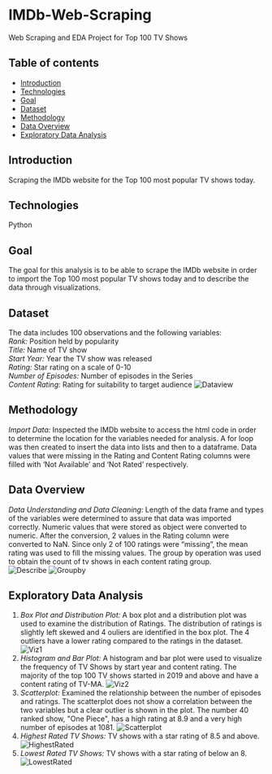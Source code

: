 # IMDb-Web-Scraping
Web Scraping and EDA Project for Top 100 TV Shows
## Table of contents
* [Introduction](#introduction)
* [Technologies](#technologies)
* [Goal](#goal)
* [Dataset](#dataset)
* [Methodology](#methodology)
* [Data Overview](#data-overview)
* [Exploratory Data Analysis](#exploratory-data-analysis)
## Introduction
Scraping the IMDb website for the Top 100 most popular TV shows today.
## Technologies
Python
## Goal
The goal for this analysis is to be able to scrape the IMDb website in order to import the Top 100 most popular TV shows today and to describe the data through visualizations. 
## Dataset
The data includes 100 observations and the following variables:
<br>
*Rank:* Position held by popularity 
<br>
*Title:* Name of TV show
<br>
*Start Year:* Year the TV show was released 
<br>
*Rating:* Star rating on a scale of 0-10 
<br>
*Number of Episodes:* Number of episodes in the Series 
<br>
*Content Rating:* Rating for suitability to target audience
![Dataview](./img/dataview.png)
## Methodology
*Import Data:* Inspected the IMDb website to access the html code in order to determine the location for the variables needed for analysis. A for loop was then created to insert the data into lists and then to a dataframe. Data values that were missing in the Rating and Content Rating columns were filled with ‘Not Available’ and ‘Not Rated’ respectively. <br />
## Data Overview
*Data Understanding and Data Cleaning:* Length of the data frame and types of the variables were determined to assure that data was imported correctly. Numeric values that were stored as object were converted to numeric. After the conversion, 2 values in the Rating column were converted to NaN. Since only 2 of 100 ratings were “missing”, the mean rating was used to fill the missing values. The group by operation was used to obtain the count of tv shows in each content rating group. <br />
![Describe](./img/describe.png)
![Groupby](./img/groupby.png) <br />
## Exploratory Data Analysis
1. *Box Plot and Distribution Plot:* A box plot and a distribution plot was used to examine the distribution of Ratings. The distribution of ratings is slightly left skewed and 4 ouliers are identified in the box plot. The 4 outliers have a lower rating compared to the ratings in the dataset.
![Viz1](./img/viz1.png) <br />
2. *Histogram and Bar Plot:* A histogram and bar plot were used to visualize the frequency of TV Shows by start year and content rating. The majority of the top 100 TV shows started in 2019 and above and have a content rating of TV-MA.
![Viz2](./img/viz2.png) <br />
2. *Scatterplot:* Examined the relationship between the number of episodes and ratings. The scatterplot does not show a correlation between the two variables but a clear outlier is shown in the plot. The number 40 ranked show, "One Piece", has a high rating at 8.9 and a very high number of episodes at 1081.
![Scatterplot](./img/scatterplot.PNG) <br />
3. *Highest Rated TV Shows:* TV shows with a star rating of 8.5 and above.
![HighestRated](./img/highestrated.png) <br />
4. *Lowest Rated TV Shows:* TV shows with a star rating of below an 8.
![LowestRated](./img/lowestrated.png) <br />
